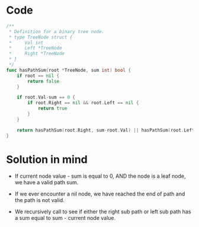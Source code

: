 Code
====

```go
/**
 * Definition for a binary tree node.
 * type TreeNode struct {
 *     Val int
 *     Left *TreeNode
 *     Right *TreeNode
 * }
 */
func hasPathSum(root *TreeNode, sum int) bool {
	if root == nil {
		return false
	}

	if root.Val-sum == 0 {
		if root.Right == nil && root.Left == nil {
			return true
		}
	}

	return hasPathSum(root.Right, sum-root.Val) || hasPathSum(root.Left, sum-root.Val)
}
```

Solution in mind
================

-	If current node value - sum is equal to 0, AND the node is a leaf node, we have a valid path sum.

-	If we ever encounter a nil node, we have reached the end of path and the path is not valid.

-	We recursively call to see if either the right sub path or left sub path has a sum equal to sum - current node value.
